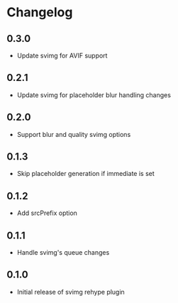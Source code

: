 # Changelog

## 0.3.0

* Update svimg for AVIF support

## 0.2.1

* Update svimg for placeholder blur handling changes

## 0.2.0

* Support blur and quality svimg options

## 0.1.3

* Skip placeholder generation if immediate is set

## 0.1.2

* Add srcPrefix option

## 0.1.1

* Handle svimg's queue changes

## 0.1.0

* Initial release of svimg rehype plugin